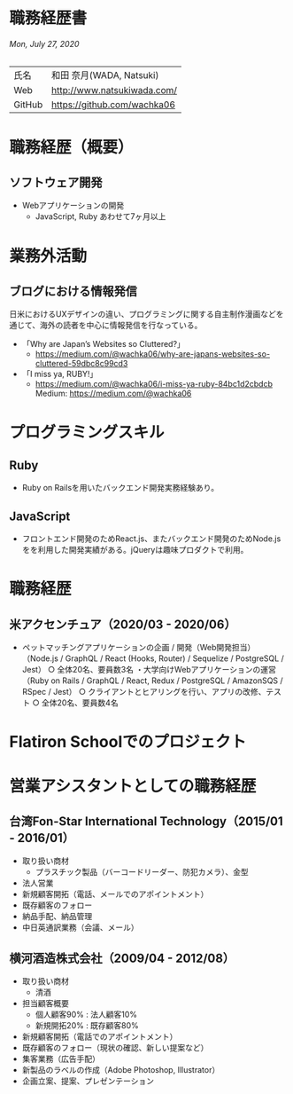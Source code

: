 # 職務経歴書
###### Mon, July 27, 2020

|  |  |
----|---- 
| 氏名 | 和田 奈月(WADA, Natsuki) |
| Web | http://www.natsukiwada.com/ |
| GitHub | https://github.com/wachka06 |

# 職務経歴（概要）

## ソフトウェア開発
- Webアプリケーションの開発
	- JavaScript, Ruby あわせて7ヶ月以上

# 業務外活動
## ブログにおける情報発信
日米におけるUXデザインの違い、プログラミングに関する自主制作漫画などを通じて、海外の読者を中心に情報発信を行なっている。
- 「Why are Japan’s Websites so Cluttered?」
  - https://medium.com/@wachka06/why-are-japans-websites-so-cluttered-59dbc8c99cd3
- 「I miss ya, RUBY!」
  - https://medium.com/@wachka06/i-miss-ya-ruby-84bc1d2cbdcb
Medium: https://medium.com/@wachka06

# プログラミングスキル
## Ruby
- Ruby on Railsを用いたバックエンド開発実務経験あり。
## JavaScript
- フロントエンド開発のためReact.js、またバックエンド開発のためNode.jsをを利用した開発実績がある。jQueryは趣味プロダクトで利用。

# 職務経歴
## 米アクセンチュア（2020/03 - 2020/06）
- ペットマッチングアプリケーションの企画 / 開発（Web開発担当）
（Node.js / GraphQL / React (Hooks, Router) / Sequelize / PostgreSQL / Jest）
○ 全体20名、要員数3名
・大学向けWebアプリケーションの運営
（Ruby on Rails / GraphQL / React, Redux / PostgreSQL / AmazonSQS /  RSpec / Jest）
○ クライアントとヒアリングを行い、アプリの改修、テスト
○ 全体20名、要員数4名

# Flatiron Schoolでのプロジェクト  

# 営業アシスタントとしての職務経歴
## 台湾Fon-Star International Technology（2015/01 - 2016/01）
- 取り扱い商材
  - プラスチック製品（バーコードリーダー、防犯カメラ）、金型
- 法人営業
- 新規顧客開拓（電話、メールでのアポイントメント）
- 既存顧客のフォロー
- 納品手配、納品管理
- 中日英通訳業務（会議、メール）

## 横河酒造株式会社（2009/04 - 2012/08）
- 取り扱い商材
  - 清酒
- 担当顧客概要
  - 個人顧客90% : 法人顧客10%
  - 新規開拓20% : 既存顧客80%
- 新規顧客開拓（電話でのアポイントメント）
- 既存顧客のフォロー（現状の確認、新しい提案など）
- 集客業務（広告手配）
- 新製品のラベルの作成（Adobe Photoshop, Illustrator）
- 企画立案、提案、プレゼンテーション
 

